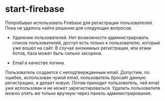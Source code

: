 # start-firebase
Попробывал использовать Firebase для регистрации пользователей. Пока не удалось найти решения для следующих вопросов:

* Удаление пользователей.
Нет возможности администрировать список пользователей, доступ есть только к пользователю, который уже вошел на сайт.
В случае анонимных регистрации, или атаки ботов, база может быть сильно засорена.

* Email в качестве логина. 

Пользователь создается с неподтвержденным email. Допустим, по ошибке, использован чужой email, пользователь бросайт данную регистрацию, и делает новую. Потом приходит пользователь, чей email уже использован и не может зарегистироваться. Удалить пользователя можно опять же только вручную через панель администрирования.
